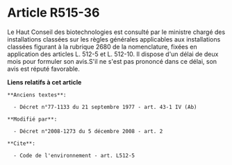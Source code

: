 # Article R515-36

Le Haut Conseil des biotechnologies est consulté par le ministre chargé des installations classées sur les règles générales
applicables aux installations classées figurant à la rubrique 2680 de la nomenclature, fixées en application des articles L.
512-5 et L. 512-10. Il dispose d'un délai de deux mois pour formuler son avis.S'il ne s'est pas prononcé dans ce délai, son
avis est réputé favorable.

**Liens relatifs à cet article**

	**Anciens textes**:

	  - Décret n°77-1133 du 21 septembre 1977 - art. 43-1 IV (Ab)

	**Modifié par**:

	  - Décret n°2008-1273 du 5 décembre 2008 - art. 2

	**Cite**:

	  - Code de l'environnement - art. L512-5

